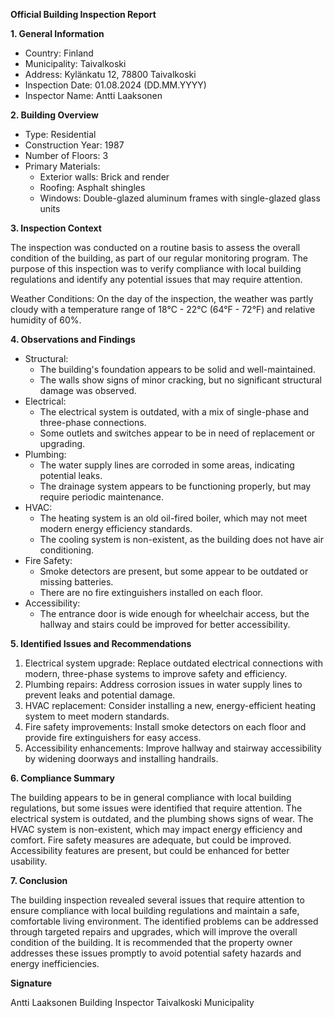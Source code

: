 **Official Building Inspection Report**

**1. General Information**

* Country: Finland
* Municipality: Taivalkoski
* Address: Kylänkatu 12, 78800 Taivalkoski
* Inspection Date: 01.08.2024 (DD.MM.YYYY)
* Inspector Name: Antti Laaksonen

**2. Building Overview**

* Type: Residential
* Construction Year: 1987
* Number of Floors: 3
* Primary Materials:
	+ Exterior walls: Brick and render
	+ Roofing: Asphalt shingles
	+ Windows: Double-glazed aluminum frames with single-glazed glass units

**3. Inspection Context**

The inspection was conducted on a routine basis to assess the overall condition of the building, as part of our regular monitoring program. The purpose of this inspection was to verify compliance with local building regulations and identify any potential issues that may require attention.

Weather Conditions: On the day of the inspection, the weather was partly cloudy with a temperature range of 18°C - 22°C (64°F - 72°F) and relative humidity of 60%.

**4. Observations and Findings**

* Structural:
	+ The building's foundation appears to be solid and well-maintained.
	+ The walls show signs of minor cracking, but no significant structural damage was observed.
* Electrical:
	+ The electrical system is outdated, with a mix of single-phase and three-phase connections.
	+ Some outlets and switches appear to be in need of replacement or upgrading.
* Plumbing:
	+ The water supply lines are corroded in some areas, indicating potential leaks.
	+ The drainage system appears to be functioning properly, but may require periodic maintenance.
* HVAC:
	+ The heating system is an old oil-fired boiler, which may not meet modern energy efficiency standards.
	+ The cooling system is non-existent, as the building does not have air conditioning.
* Fire Safety:
	+ Smoke detectors are present, but some appear to be outdated or missing batteries.
	+ There are no fire extinguishers installed on each floor.
* Accessibility:
	+ The entrance door is wide enough for wheelchair access, but the hallway and stairs could be improved for better accessibility.

**5. Identified Issues and Recommendations**

1. Electrical system upgrade: Replace outdated electrical connections with modern, three-phase systems to improve safety and efficiency.
2. Plumbing repairs: Address corrosion issues in water supply lines to prevent leaks and potential damage.
3. HVAC replacement: Consider installing a new, energy-efficient heating system to meet modern standards.
4. Fire safety improvements: Install smoke detectors on each floor and provide fire extinguishers for easy access.
5. Accessibility enhancements: Improve hallway and stairway accessibility by widening doorways and installing handrails.

**6. Compliance Summary**

The building appears to be in general compliance with local building regulations, but some issues were identified that require attention. The electrical system is outdated, and the plumbing shows signs of wear. The HVAC system is non-existent, which may impact energy efficiency and comfort. Fire safety measures are adequate, but could be improved. Accessibility features are present, but could be enhanced for better usability.

**7. Conclusion**

The building inspection revealed several issues that require attention to ensure compliance with local building regulations and maintain a safe, comfortable living environment. The identified problems can be addressed through targeted repairs and upgrades, which will improve the overall condition of the building. It is recommended that the property owner addresses these issues promptly to avoid potential safety hazards and energy inefficiencies.

**Signature**

Antti Laaksonen
Building Inspector
Taivalkoski Municipality